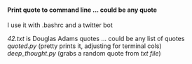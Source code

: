 #### Print quote to command line ... could be any quote

I use it with .bashrc and a twitter bot

*42.txt* is Douglas Adams quotes ... could be any list of quotes  
*quoted.py* (pretty prints it, adjusting for terminal cols)  
*deep_thought.py* (grabs a random quote from *txt file*)
